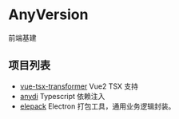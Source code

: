 # AnyVersion

前端基建

## 项目列表

- [vue-tsx-transformer](https://github.com/AnyVersion/vue-tsx-transformer) Vue2 TSX 支持
- [anydi](https://github.com/AnyVersion/anydi) Typescript 依赖注入
- [elepack](https://github.com/AnyVersion/elecpack) Electron 打包工具，通用业务逻辑封装。
